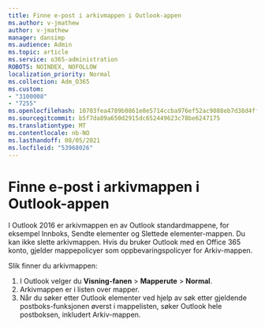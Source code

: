 ```yaml
---
title: Finne e-post i arkivmappen i Outlook-appen
ms.author: v-jmathew
author: v-jmathew
manager: dansimp
ms.audience: Admin
ms.topic: article
ms.service: o365-administration
ROBOTS: NOINDEX, NOFOLLOW
localization_priority: Normal
ms.collection: Adm_O365
ms.custom:
- "3100008"
- "7255"
ms.openlocfilehash: 10703fea4789b0861e0e5714ccba976ef52ac9088eb7d38d4ff8e95236a413c3
ms.sourcegitcommit: b5f7da89a650d2915dc652449623c78be6247175
ms.translationtype: MT
ms.contentlocale: nb-NO
ms.lasthandoff: 08/05/2021
ms.locfileid: "53968026"
---
```

# <a name="find-email-in-archive-folder-in-outlook-app"></a>Finne e-post i arkivmappen i Outlook-appen

I Outlook 2016 er arkivmappen en av Outlook standardmappene, for eksempel Innboks, Sendte elementer og Slettede elementer-mappen. Du kan ikke slette arkivmappen. Hvis du bruker Outlook med en Office 365 konto, gjelder mappepolicyer som oppbevaringspolicyer for Arkiv-mappen.

Slik finner du arkivmappen:

1. I Outlook velger du **Visning-fanen** > **Mapperute**  >  **Normal**.
2. Arkivmappen er i listen over mapper.
3. Når du søker etter Outlook elementer ved hjelp av søk etter gjeldende postboks-funksjonen øverst i mappelisten, søker Outlook hele postboksen, inkludert Arkiv-mappen.

